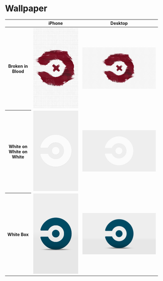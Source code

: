 Wallpaper
===

<table>
  <thead>
    <tr>
      <th></th>
      <th>iPhone</th>
      <th>Desktop</th>
    </tr>
  </thead>
  <tbody>
    <tr>
      <th>Broken in Blood</th>
      <td><img src="build/iphone/broken-in-blood.1.png" /></td>
      <td><img src="build/desktop/broken-in-blood.1.png" /></td>
    </tr>
    <tr>
      <th>White on White on White</th>
      <td><img src="build/iphone/white-on-white.1.png" /></td>
      <td><img src="build/desktop/white-on-white.1.png" /></td>
    </tr>
    <tr>
      <th>White Box</th>
      <td><img src="build/iphone/white-box.1.png" /></td>
      <td><img src="build/desktop/white-box.1.png" /></td>
    </tr>
  <tbody>
</table>
